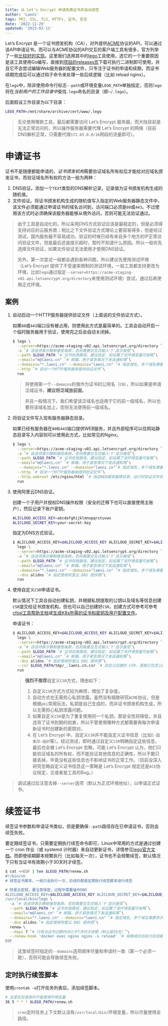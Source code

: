 ```yaml
---
title: 从 Let’s Encrypt 申请免费证书并自动续签
author: 'Laeni'
tags: PKI, SSL, TLS, HTTPs, 证书, 安全
date: '2022-11-29'
updated: '2023-03-11'
---
```


Let’s Encrypt 是一个证书颁发机构（CA），对外提供[ACME](https://www.rfc-editor.org/rfc/rfc8555)协议的API，可以通过该API申请证书。而可以与ACME协议的API交互的客户端工具有很多，官方列举了一些[比较好的实现](https://letsencrypt.org/zh-cn/docs/client-options/)。这里我们选用其中的[lego](https://github.com/go-acme/lego)工具使用，选它的一个重要原因是该工具使用Go编写，直接到[项目的releases页](https://github.com/go-acme/lego/releases)下载可执行二进制即可使用，并且它不会尝试编辑Web服务器的配置文件，只专注于证书的申请和续期，而证书续期完成后可以通过钩子命令来处理一些后续逻辑（比如 reload nginx）。

在`lego`中，除非使用命令行标志`--path`或环境变量`LEGO_PATH`单独指定，否则`lego`将在*当前用户的工作目录中*查找`.lego`命名的目录（即`~/.lego`）。 

后面假设工作目录为以下目录：

```sh
LEGO_PATH=/mnt/share/archive/cert/www/.lego
```

> 无论使用哪款工具，最后都需要访问 Let’s Encrypt 服务器，而大陆目前是无法正常访问的，所以操作服务器需要代理 Let’s Encrypt 的网络（目前DNS解析正常，只需要代理`172.65.0.0/16`网段的流量即可）。

# 申请证书

证书不是随便都能申请的，*证书颁发机构*需要验证域名所有权后才能给对应域名颁发证书，而验证域名所有权的方法一般为两种：

1. DNS验证。添加一个`TEXT`类型的DNS解析记录，记录值为证书颁发机构生成的随机值。
2. 文件验证。将证书颁发机构生成的随机值写入指定的Web服务器静态文件中，该文件必须能通过申请证书的域名访问到，访问端口必须是`80`或`443`。不过使用该方式时必须确保该服务器能够从境外访问，否则可能无法验证通过。

> 由于工具是自动化的，所以采用DNS方式验证应该是最稳定的，但是必须得支持对应的云服务商；相比之下文件验证方式理论上要容易得多，但是经过测试，国内服务器不容易成功，验证的时候已经有来自多个地方的IP正常访问验证文件，但是最后还是提示超时，暂时不知道什么原因。所以一般优先选择文件验证，如果文件验证无法使用才使用DNS验证。
>
> 另外，第一次尝试一般都会遇到各种问题，所以建议先使用测试环境（Let’s Encrypt 提供了不受速率限制的测试环境，一般工具都支持更改为环境，比如`lego`通过指定`--server=https://acme-staging-v02.api.letsencrypt.org/directory`来使用测试环境）尝试，通过后再使用正式环境。

## 案例

1. 自动启动一个HTTP服务器提供验证文件（上面说的文件验证方式）。

   如果`80`或`443`端口没有被占用，则使用此方式是最简单的。工具会自动开启一个临时服务器用于验证，使用完之后会自动关闭掉。

   ```sh
   $ lego \
     --server=https://acme-staging-v02.api.letsencrypt.org/directory `# 由于演示，所以使用Mock服务器，所以不会颁发真实证书，真实申请正式时去掉该选项即可`\
     -a `# 该选项表示静默接受条款，否则需要交互式输入'Y'显示接受`\
     --path $LEGO_PATH `# 证书存放路径，建议指定，如设置了该环境变量可省略`\
     --email="m@laeni.cn" `# 邮箱，用于紧急情况下发送通知等`\
     --domains="*.laeni.cn" --domains="laeni.cn" `# 指定域名，多个域名需要多次指定`\
     --http `# 启动一个HTTP服务器来提供验证文件`\
     run
   ```

   > 将使用第一个`--domains`的值作为证书的公用名（`CN`），所以如果是申请泛域证书，**建议将泛域放前面**。
   >
   > 并且一般情况下，我们希望该泛域名也适用于它的前一级域名，所以也要将该域名加上，否则无法使用前一级域名。

1. 将验证文件写入现有服务器静态目录。

   如果已经有服务器在`80和443`端口提供WEB服务，并且外部程序可以往网站静态目录写入内容则可以使用此方式，比如常见的Nginx。

   ```sh
   $ lego \
     --server=https://acme-staging-v02.api.letsencrypt.org/directory `# 由于演示，所以使用Mock服务器，所以不会颁发真实证书，真实申请正式时去掉该选项即可`\
     -a `# 该选项表示静默接受条款，否则需要交互式输入'Y'显示接受`\
     --path $LEGO_PATH `# 证书存放路径，建议指定，如设置了该环境变量可省略`\
     --email="m@laeni.cn" `# 邮箱，用于紧急情况下发送通知等`\
      --domains="*.laeni.cn" --domains="laeni.cn"`# 指定域名，多个域名需要多次指定`\
     --http `# 启动一个HTTP服务器来提供验证文件`\
     --http.webroot /etc/nginx/html `# 指定WEB服务器根目录，运行时验证文件将写入该目录`\
     run
   ```

1. 使用阿里云DNS验证。

   创建一个子用户并授权DNS操作权限（安全的迁移下也可以直接使用主账户），然后记录下账户密钥。

   ```sh
   ALICLOUD_ACCESS_KEY=abcdefghijklmnopqrstuvwx
   ALICLOUD_SECRET_KEY=your-secret-key
   ```

   指定为DNS方式验证。

   ```sh
   $ ALICLOUD_ACCESS_KEY=$ALICLOUD_ACCESS_KEY ALICLOUD_SECRET_KEY=$ALICLOUD_SECRET_KEY \
     lego \
     --server=https://acme-staging-v02.api.letsencrypt.org/directory `# 由于演示，所以使用Mock服务器，所以不会颁发真实证书，真实申请正式时去掉该选项即可`\
     -a `# 该选项表示静默接受条款，否则需要交互式输入'Y'显示接受`\
     --path $LEGO_PATH `# 证书存放路径，建议指定，如设置了该环境变量可省略`\
     --email="m@laeni.cn" `# 邮箱，用于紧急情况下发送通知等`\
     --domains="*.laeni.cn" --domains="laeni.cn" `# 指定域名，多个域名需要多次指定`\
     --dns alidns `# 指定使用阿里云 DNS 提供商`\
     run
   ```
   
1. 使用自定义`CSR`申请证书。

   默认情况下工具会自动创建私钥，并根据私钥提取的公钥以及域名等信息创建`CSR`提交给证书颁发机构，但也可以自己创建好`CSR`，创建方式可参考可参考[cfssl工具帮助文档](/note/security/cfssl)或[生成K8s所需的证书和密钥及用户配置文件](/note/k8s/gen-k8s-cert)。

   申请证书：

   ```sh
   $ ALICLOUD_ACCESS_KEY=$ALICLOUD_ACCESS_KEY ALICLOUD_SECRET_KEY=$ALICLOUD_SECRET_KEY \
     lego \
     --server=https://acme-staging-v02.api.letsencrypt.org/directory `# 由于演示，所以使用Mock服务器，所以不会颁发真实证书，真实申请正式时去掉该选项即可`\
     -a `# 该选项表示静默接受条款，否则需要交互式输入'Y'显示接受`\
     --path $LEGO_PATH `# 证书存放路径，建议指定，如设置了该环境变量可省略`\
     --email="m@laeni.cn" `# 邮箱，用于紧急情况下发送通知等`\
     --dns alidns `# 指定使用阿里云 DNS 提供商`\
     --csr $LEGO_PATH/tmp/_.laeni.cn.csr `# 自定义创建的 CSR，里面已包含公钥，所以最后的文件不会再自动生成私钥`\
     run
   ```
   
   > **强烈不推荐**自定义`CSR`方式，理由如下：
   >
   > 1. 自定义`CSR`方式方式较为麻烦，增加了复杂度。
   > 2. 自动方式也无需担心私钥泄露。虽然没有细致研究`ACME`协议，但是根据`pki`常用玩法，私钥是自己生成的，而非证书颁发机构生成，所以无需担心私钥泄露问题。
   > 3. 如果自定义`CSR`是为了重复使用同一个私钥，那安全性将降低，并且违背了证书到期的初衷，所以不管使用哪种方式都需要再每次申请新证书时创建新的密钥对。
   > 4. 在 Let’s Encrypt  中，自定义`CSR`并不能自定义证书信息（比如`C-国家`/`O-组织`等）。经过测试，即时通过自定义`CSR`明确指定这些信息，最后也会被  Let’s Encrypt 忽略，可能  Let’s Encrypt 认为，他们只能验证域名的所有权，而不能验证其他信息的正确性，所以干脆只接丢掉，毕竟没有这些信息也不影响证书的正常工作。（目前没深入研究忽略自定义证书信息这一策略是  Let’s Encrypt 规定还是`ACE`协议规定，又或者是工具的Bug。）

> 调试通过后注意去掉`--server`选项（默认为正式环境地址），以申请正式证书。

# 续签证书

续签证书参数和申请证书类似，但是要确保`--path`路径存在已申请证书，否则会续签失败。

要定期续签证书，只需要定期执行续签命令即可，Linux中常用的方式是通过创建一个 cron 作业（或 systemd 计时器）来自动更新证书，详情参见[lego官方文档](https://go-acme.github.io/lego/usage/cli/renew-a-certificate/)。而即使续期脚本频繁执行（比如每天一次），证书也不会频繁续签，默认情况下只有当证书有效期小于30天时才续签。

```sh
$ cat <<EOF | tee $LEGO_PATH/renew.sh
#!/bin/sh
# 续签证书脚本，一般只会执行一次，后续的都是定期执行续签脚本进行续签

# 阿里云密钥，要注意保密，过程中需要操作DNS
ALICLOUD_ACCESS_KEY=$ALICLOUD_ACCESS_KEY ALICLOUD_SECRET_KEY=$ALICLOUD_SECRET_KEY LEGO_PATH=$LEGO_PATH \
/usr/local/bin/lego \
  -a `# 该选项表示静默接受条款，否则需要交互式输入'Y'显示接受`\
  --path $LEGO_PATH `# 证书存放路径，建议指定，如设置了该环境变量可省略`\
  --email="m@laeni.cn" `# 邮箱，用于紧急情况下发送通知等`\
  --domains="*.laeni.cn" --domains="laeni.cn" `# 指定域名，多个域名需要多次指定`\
  --dns alidns `# 指定使用阿里云 DNS 提供商`\
  renew \
  --days 7 `# 只有当证书过期时间小于7天时才续期（默认是30天）`\
  --renew-hook 'docker exec nginx nginx -s reload' `# 续期成功后执行后续脚本，这里续期成功后 reload Nginx.`
EOF
```

> 这里续签时指定的`--domains`选项顺序尽量和申请时一致（第一个必须一致），否则可能会导致续签失败。

## 定时执行续签脚本

使用`crontab -e`打开任务列表后，添加续签脚本。

```sh
# 这里实际使用时不能使用环境变量
36 5 * * * $LEGO_PATH/renew.sh
```

> `cron`定时任务上下文默认没有`/usr/local/bin/`环境变量，所以尽量使用全路径。
